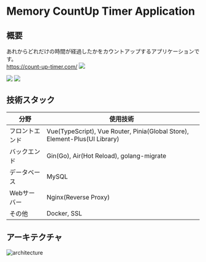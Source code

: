 # Memory CountUp Timer Application

## 概要
あれからどれだけの時間が経過したかをカウントアップするアプリケーションです。<br>
https://count-up-timer.com/
<img src="https://user-images.githubusercontent.com/89395132/214585459-5bbf9407-f865-4f5a-b2b4-faacd981feba.png">

<img src="https://user-images.githubusercontent.com/89395132/214585493-1c97155f-97e4-4ff6-bf3f-44051ed5bc00.png">
<img src="https://user-images.githubusercontent.com/89395132/214585534-53c93529-c3b6-4602-a1f9-926c99d2b414.jpg">

## 技術スタック
| 分野 | 使用技術 |
| ---- | ---- |
| フロントエンド | Vue(TypeScript), Vue Router, Pinia(Global Store), Element-Plus(UI Library) |
| バックエンド | Gin(Go), Air(Hot Reload), golang-migrate |
| データベース | MySQL |
| Webサーバー | Nginx(Reverse Proxy) |
| その他 | Docker, SSL |

## アーキテクチャ
![architecture](https://user-images.githubusercontent.com/89395132/214514429-b03197b6-1bbc-4f54-b6eb-2912d943e1bd.png)
